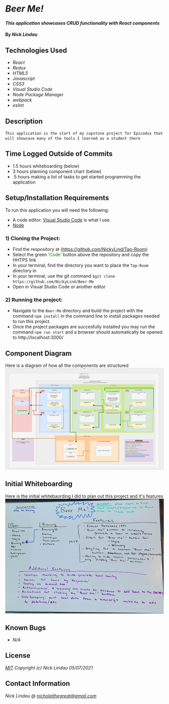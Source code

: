 # _Beer Me!_

#### _This application showcases CRUD functionality with React components_

#### By _**Nick Lindau**_

## Technologies Used

* _React_
* _Redux_
* _HTML5_
* _Javascript_
* _CSS3_
* _Visual Studio Code_
* _Node Package Manager_
* _webpack_
* _eslint_
## Description

    This application is the start of my capstone project for Epicodus that will showcase many of the tools I learned as a student there

## Time Logged Outside of Commits

* 1.5 hours whiteboarding (below)
* 3 hours planning component chart (below)
* .5 hours making a list of tasks to get started programming the application


## Setup/Installation Requirements
To run this application you will need the following:
* A code editor. [Visual Studio Code](https://code.visualstudio.com/) is what I use.
* [Node](https://nodejs.org/en/download/)
### 1) Cloning the Project:
* Find the respository at (https://github.com/NickyLind/Tap-Room)
* Select the green <span style="color:green">'Code'</span> button above the repository and copy the HHTPS link
* In your terminal, find the directory you want to place the `Tap-Room` directory in
* In your terminal, use the git command `$git clone https://github.com/NickyLind/Beer-Me`
* Open in Visual Studio Code or another editor

### 2) Running the project:
* Navigate to the `Beer-Me` directory and build the project with the command `npm install` in the command line to install packages needed to run this project.
* Once the project packages are succesfully installed you may run the command `npm run start` and a browser should automatically be opened to http://localhost:3000/

## Component Diagram
Here is a diagram of how all the components are structured
![component tree](/src/img/CapstoneComponentTree.png)

## Initial Whiteboarding
Here is the initial whitebaording I did to plan out this project and it's features
![whiteboarding](/src/img/whiteboard.jpg)

## Known Bugs

* _N/A_


## License

_[MIT](https://choosealicense.com/licenses/mit/)_
 _Copyright (c) Nick Lindau 05/07/2021_

## Contact Information

_Nick Lindau @ <nicholaithegreat@gmail.com>_


